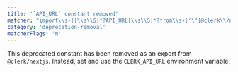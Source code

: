 ```yaml
---
title: '`API_URL` constant removed'
matcher: "import\\s+{[\\s\\S]*?API_URL[\\s\\S]*?from\\s+['\"]@clerk\\/nextjs[\\s\\S]*?['\"]"
category: 'deprecation-removal'
matcherFlags: 'm'
---
```


This deprecated constant has been removed as an export from `@clerk/nextjs`. Instead, set and use the `CLERK_API_URL` environment variable.
